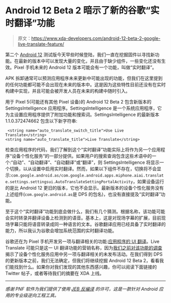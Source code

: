 # Android 12 Beta 2 暗示了新的谷歌“实时翻译”功能

> 原文：<https://www.xda-developers.com/android-12-beta-2-google-live-translate-feature/>

第二个 [Android 12](https://www.xda-developers.com/android-12/) 测试版今天早些时候登陆，我们一直在挖掘固件以寻找新功能。在最新的版本中可以发现大量的变化，并且由于缺少组件，一些变化还没有生效。Pixel 手机未来的 Android 12 版本可能会有一个功能，叫做“实时翻译”。

APK 拆卸通常可以预测应用程序未来更新中可能出现的功能，但我们在这里提到的任何功能都可能不会出现在未来的版本中。这是因为这些特性目前还没有在实时构建中实现，并且可能会被开发人员在未来的构建中随时引入。

用于 Pixel 5(可能还有其他 Pixel 设备)的 Android 12 Beta 2 包含新版本的 SettingsIntelligence 应用程序。SettingsIntelligence 是一个系统应用程序，它为主设置应用程序提供了附加功能和搜索词。SettingsIntelligence 的最新版本 1.1.0.372474662 包含以下新字符串:

```
 <string name="auto_translate_switch_title">Use Live Translate</string>
<string name="auto_translate_title">Live Translate</string> 
```

检查应用程序的代码，我们了解到这个“实时翻译”功能实际上将作为另一个应用程序“设备个性化服务”的一部分提供。如果用户的搜索查询包含这些术语中的一个:“自动”、“自动翻译”、“自动翻译”或“翻译”，则 SettingsIntelligence 将显示一个切换，以从设置中启用实时翻译。然而，如果以下组件不存在，切换将不会显示:`com.google.android.as/com.google.android.apps.miphone.aiai.translate.settings.settingsui.AutoTranslateSettingPortalActivity`，如果设备运行的是比 Android 12 更旧的版本，它也不会显示。最新版本的设备个性化服务没有上述组件(`com.google.android.as`是 DPS 的包名)，也没有直接提及“实时翻译”功能。

至于这个“实时翻译”功能到底会做什么，我们有几个猜测。根据名称，该功能可能会实时转录并翻译设备上检测到的语音。基本上，这是对现场字幕的扩展，目前现场字幕只能将语音转录成同一种语言的文本。谷歌翻译应用已经具备了实时翻译的能力，所以我认为谷歌会增加系统范围的实时翻译功能。

谷歌还在为 Pixel 手机开发另一项与翻译相关的功能:[应用程序的 UI 翻译](https://www.xda-developers.com/android-12-app-ui-translation/)。Live Translate 可能只是这一 UI 翻译功能的营销名称，因为[我们之前对该功能的调查](https://www.xda-developers.com/google-pixel-ui-translation-android-12/)揭示了设备个性化服务应用中另一项与翻译相关的未发布活动。在我们得到 DPS 的更新版本之前，我们无法确定，但我们将继续挖掘 Android 12 Beta 2，看看我们能找到什么。如果你对我们发现的其他东西感兴趣，你可以阅读下面链接的 Twitter 帖子，或者等待我们的摘要在 XDA 上线。

* * *

*感谢 PNF 软件为我们提供了使用* *[JEB 反编译](https://www.pnfsoftware.com/?aid=xdadev)* *的许可，这是一款针对 Android 应用的专业级逆向工程工具。*